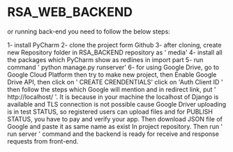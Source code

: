 # RSA_WEB_BACKEND

or running back-end you need to follow the below steps:

1- install PyCharm
2- clone the project form Github
3- after cloning, create new Repository folder in RSA_BACKEND repository as ' media'
4- install all the packages which PyCharm show as redlines in import part
5- run command ' python manage.py runserver'
6- for using Google Drive, go to Google Cloud Platform then try to make new project, then Enable Google Drive API, then click on ' CREATE CRENDENTIALS' click on 'Auth Client ID ' then follow the steps which Google will mention and in redirect link, put ' http://localhost/ '. It is because in your machine the localhost of Django is available and TLS connection is not possible cause Google Driver uploading is in test STATUS, so registered users can upload files and for PUBLISH STATUS, you have to pay and verify your app. Then download JSON file of Google and paste it as same name as exist In project repository. Then run ' run server '  command and the backend is ready for receive and response requests from front-end. 
